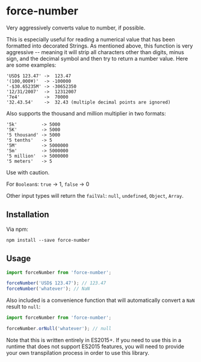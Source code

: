 # force-number
Very aggressively converts value to number, if possible.

This is especially useful for reading a numerical value that has been formatted into
decorated Strings. As mentioned above, this function is very aggressive -- meaning it will
strip all characters other than digits, minus sign, and the decimal symbol and then try to
return a number value. Here are some examples:

```
'USD$ 123.47' ->  123.47
'(100,000¥)'  -> -100000
'-$30.65235M' -> -30652350
'12/31/2007'  ->  12312007
'7e4'         ->  70000
'32.43.54'    ->  32.43 (multiple decimal points are ignored)
```

Also supports the thousand and million multiplier in two formats:

```
'5k'         -> 5000
'5K'         -> 5000
'5 thousand' -> 5000
'5 tenths'   -> 5
'5M'         -> 5000000
'5m'         -> 5000000
'5 million'  -> 5000000
'5 meters'   -> 5
```

Use with caution.

For `Boolean`s: `true` -> 1, `false` -> 0

Other input types will return the `failVal`: `null`, `undefined`, `Object`, `Array`.


## Installation

Via npm:
```
npm install --save force-number
```

## Usage
```js
import forceNumber from 'force-number';

forceNumber('USD$ 123.47'); // 123.47
forceNumber('whatever'); // NaN
```

Also included is a convenience function that will automatically convert a `NaN` result to `null`:
```js
import forceNumber from 'force-number';

forceNumber.orNull('whatever'); // null
```

Note that this is written entirely in ES2015+. If you need to use this in a runtime that does not
support ES2015 features, you will need to provide your own transpilation process in order to use
this library.

